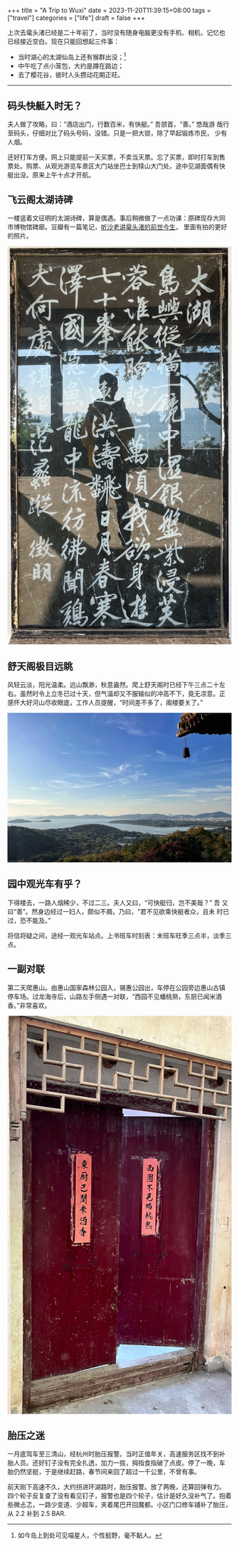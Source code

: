 +++
title = "A Trip to Wuxi"
date = 2023-11-20T11:39:15+08:00
tags = ["travel"]
categories = ["life"]
draft = false
+++

上次去鼋头渚已经是二十年前了，当时没有随身电脑更没有手机、相机，记忆也
已经接近空白。现在只能回想起三件事：

- 当时湖心的太湖仙岛上还有猴群出没；[^cats]
- 中午吃了点小笼包，大约是蹲在路边；
- 去了樱花谷，彼时人头攒动花期正旺。

- - -

## 码头快艇入时无？

夫人做了攻略，曰：“酒店出门，行数百米，有快艇。” 吾颔首，“善。” 悠哉游
哉行至码头，仔细对比了码头号码，没错。只是一把大锁，除了早起锻炼市民，
少有人烟。

还好打车方便。网上只能提前一天买票，不卖当天票。忘了买票，即时打车到售
票处。购票、从观光游览车景区大门站坐巴士到犊山大门处，途中见湖面偶有快
艇出没。原来上午十点才开航。

## 飞云阁太湖诗碑

一楼竖着文征明的太湖诗碑，算是偶遇。事后稍微做了一点功课：原碑现存大同
市博物馆碑廊。豆瓣有一篇笔记，[听沙老讲鼋头渚的前世今生](https://www.douban.com/note/634476901/)，
里面有拍的更好的照片。

![太湖诗碑](/media/IMG_0669.jpg)

## 舒天阁极目远眺

风轻云淡，阳光温柔。远山飘渺，秋意盎然。爬上舒天阁时已经下午三点二十左
右。虽然时令上立冬已过十天，但气温却又不服输似的冲高不下，竟无凉意。正
感怀大好河山尽收眼底，工作人员提醒，“时间差不多了，阁楼要关了。”

![舒天阁](/media/IMG_0694.jpg)

## 园中观光车有乎？

下得楼去，一路人烟稀少，不过二三。夫人又曰，“可快艇归，岂不美哉？” 吾
又曰“善”。然身边经过一妇人，颇似不屑。乃曰，“君不见欲乘快艇者众，且未
时已过，恐不能及。”

将信将疑之间，途经一观光车站点。上书班车时刻表：末班车旺季三点半，淡季三点。

## 一副对联

第二天爬惠山。由惠山国家森林公园入，锡惠公园出，车停在公园旁边惠山古镇
停车场。过龙海寺后，山路左手侧遇一对联，“西园不见蟠桃熟，东厨已闻米酒
香。”非常喜欢。

![对联](/media/IMG_0758.jpg)

## 胎压之迷

一月底驾车至三清山，经杭州时胎压报警。当时正值年关，高速服务区找不到补
胎人员。还好钉子没有完全扎透，加力一拔，拇指食指破了点皮。停了一晚，车
胎仍然坚挺，于是继续赶路，春节间来回了超过一千公里，不曾有事。

前天刚下高速不久，大约拐进环湖路时，胎压报警。放了两晚，还算回弹有力。
四个轮子反复查了没有看见钉子，报警也是四个轮子，估计是好久没补气了。抱着
些微忐忑，一路少变道、少超车，夹着尾巴开回魔都。小区门口修车铺补了胎压，
从 2.2 补到 2.5 BAR.

[^cats]: 如今岛上到处可见喵星人，个性挺野，毫不黏人。
